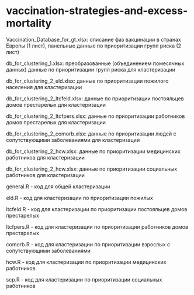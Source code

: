 # vaccination-strategies-and-excess-mortality


Vaccination_Database_for_gt.xlsx: описание фаз вакцинации в странах Европы (1 лист), панельные данные по приоритизации групп риска (2 лист)

db_for_clustering_1.xlsx: преобразованные (объединением помесячных данных) данные по приоритизации групп риска для кластеризации

db_for_clustering_2_eld.xlsx: данные по приоритизации пожилого населения для кластеризации

db_for_clustering_2_ltcfeld.xlsx: данные по приоритизации постояльцев домов престарелых для кластеризации

db_for_clustering_2_ltcfpers.xlsx: данные по приоритизации работников домов престарелых для кластеризации

db_for_clustering_2_comorb.xlsx: данные по приоритизации людей с сопутствующими заболеваниями для кластеризации

db_for_clustering_2_hcw.xlsx: данные по приоритизации медицинских работников для кластеризации

db_for_clustering_2_hcw.xlsx: данные по приоритизации социальных работников для кластеризации

general.R - код для общей кластеризации

eld.R - код для кластеризации по приоритизации пожилых

ltcfeld.R - код для кластеризации по приоритизации постояльцев домов престарелых

ltcfpers.R - код для кластеризации по приоритизации работников домов престарелых

comorb.R - код для кластеризации по приоритизации взрослых с сопутствующими заболеваниями

hcw.R - код для кластеризации по приоритизации медицинских работников

scp.R - код для кластеризации по приоритизации социальных работников
